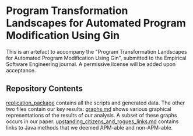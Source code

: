 # Program Transformation Landscapes for Automated Program Modification Using Gin

This is an artefact to accompany the "Program Transformation Landscapes for Automated Program Modification Using Gin", submitted to the Empirical Software Engineering journal. A permissive license will be added upon acceptance.

## Repository Contents

[replication_package](replication_package) contains all the scripts and generated data.
The other two files contain our key results:
[graphs.md](graphs.md) shows various graphical representations of the results of our analysis. A subset of these graphs occurs in our paper.
[upstanding\_citizens\_and\_rogues\_links.md](upstanding_citizens_and_rogues_links.md) contains links to Java methods that we deemed APM-able and non-APM-able.
